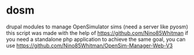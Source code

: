 dosm
====

drupal modules to manage OpenSimulator sims (need a server like pyosm) 
this script was made with the help of https://github.com/Nino85Whitman
if you need a standalone php application to achieve the same goal, you can use https://github.com/Nino85Whitman/OpenSim-Manager-Web-V3
